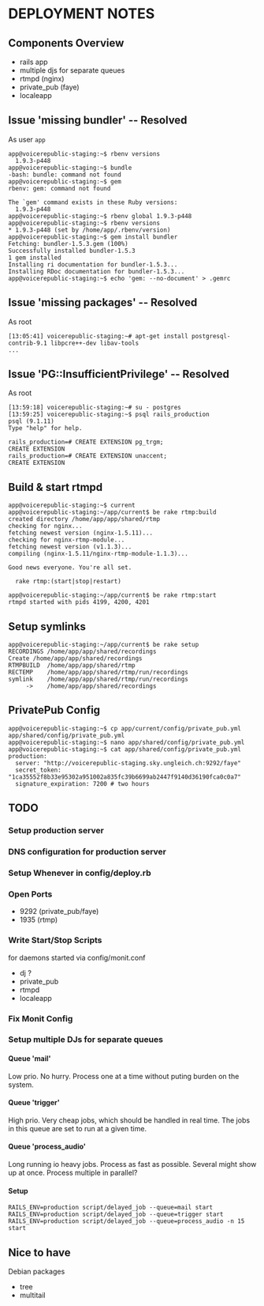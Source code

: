 DEPLOYMENT NOTES
================

Components Overview
-------------------

* rails app
* multiple djs for separate queues
* rtmpd (nginx)
* private_pub (faye)
* localeapp


Issue 'missing bundler' -- Resolved
-----------------------------------

As user `app`

    app@voicerepublic-staging:~$ rbenv versions
      1.9.3-p448
    app@voicerepublic-staging:~$ bundle
    -bash: bundle: command not found
    app@voicerepublic-staging:~$ gem
    rbenv: gem: command not found
    
    The `gem' command exists in these Ruby versions:
      1.9.3-p448
    app@voicerepublic-staging:~$ rbenv global 1.9.3-p448
    app@voicerepublic-staging:~$ rbenv versions
    * 1.9.3-p448 (set by /home/app/.rbenv/version)
    app@voicerepublic-staging:~$ gem install bundler
    Fetching: bundler-1.5.3.gem (100%)
    Successfully installed bundler-1.5.3
    1 gem installed
    Installing ri documentation for bundler-1.5.3...
    Installing RDoc documentation for bundler-1.5.3...
    app@voicerepublic-staging:~$ echo 'gem: --no-document' > .gemrc


Issue 'missing packages' -- Resolved
------------------------------------

As root

    [13:05:41] voicerepublic-staging:~# apt-get install postgresql-contrib-9.1 libpcre++-dev libav-tools
    ...


Issue 'PG::InsufficientPrivilege' -- Resolved
---------------------------------------------

As root

    [13:59:18] voicerepublic-staging:~# su - postgres
    [13:59:25] voicerepublic-staging:~$ psql rails_production
    psql (9.1.11)
    Type "help" for help.
    
    rails_production=# CREATE EXTENSION pg_trgm;
    CREATE EXTENSION
    rails_production=# CREATE EXTENSION unaccent;
    CREATE EXTENSION


Build & start rtmpd
-------------------

    app@voicerepublic-staging:~$ current
    app@voicerepublic-staging:~/app/current$ be rake rtmp:build
    created directory /home/app/app/shared/rtmp
    checking for nginx...
    fetching newest version (nginx-1.5.11)...
    checking for nginx-rtmp-module...
    fetching newest version (v1.1.3)...
    compiling (nginx-1.5.11/nginx-rtmp-module-1.1.3)...
    
    Good news everyone. You're all set.
    
      rake rtmp:(start|stop|restart)

    app@voicerepublic-staging:~/app/current$ be rake rtmp:start
    rtmpd started with pids 4199, 4200, 4201


Setup symlinks
--------------

    app@voicerepublic-staging:~/app/current$ be rake setup
    RECORDINGS /home/app/app/shared/recordings
    Create /home/app/app/shared/recordings
    RTMPBUILD  /home/app/app/shared/rtmp
    RECTEMP    /home/app/app/shared/rtmp/run/recordings
    symlink    /home/app/app/shared/rtmp/run/recordings
         ->    /home/app/app/shared/recordings


PrivatePub Config
-----------------

    app@voicerepublic-staging:~$ cp app/current/config/private_pub.yml app/shared/config/private_pub.yml
    app@voicerepublic-staging:~$ nano app/shared/config/private_pub.yml
    app@voicerepublic-staging:~$ cat app/shared/config/private_pub.yml 
    production:
      server: "http://voicerepublic-staging.sky.ungleich.ch:9292/faye"
      secret_token: "1ca35552f8b33e95302a951002a835fc39b6699ab2447f9140d36190fca0c0a7"
      signature_expiration: 7200 # two hours


TODO
----

### Setup production server

### DNS configuration for production server

### Setup Whenever in config/deploy.rb

### Open Ports

* 9292 (private_pub/faye) 
* 1935 (rtmp)

### Write Start/Stop Scripts

for daemons started via config/monit.conf

* dj ?
* private_pub
* rtmpd
* localeapp

### Fix Monit Config

### Setup multiple DJs for separate queues

#### Queue 'mail'

Low prio. No hurry. Process one at a time without puting burden on the
system.

#### Queue 'trigger'

High prio. Very cheap jobs, which should be handled in real time. The
jobs in this queue are set to run at a given time.

#### Queue 'process_audio'

Long running io heavy jobs. Process as fast as possible. Several might
show up at once. Process multiple in parallel?

#### Setup

    RAILS_ENV=production script/delayed_job --queue=mail start
    RAILS_ENV=production script/delayed_job --queue=trigger start
    RAILS_ENV=production script/delayed_job --queue=process_audio -n 15 start



Nice to have
------------

Debian packages

* tree
* multitail
